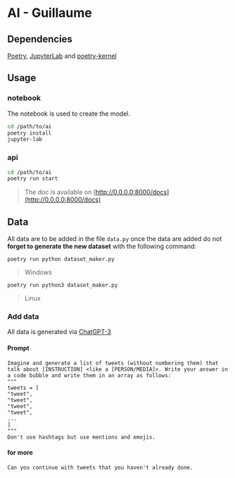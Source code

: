 # AI - Guillaume

## Dependencies
[Poetry](https://python-poetry.org/docs/#installation), [JupyterLab](https://jupyter.org/install#jupyterlab) and [poetry-kernel](https://pypi.org/project/poetry-kernel/)

## Usage
### notebook
The notebook is used to create the model.
```bash 
cd /path/to/ai
poetry install
jupyter-lab
```
### api
```bash
cd /path/to/ai
poetry run start
```
> The doc is available on [http://0.0.0.0:8000/docs](http://0.0.0.0:8000/docs)

## Data
All data are to be added in the file `data.py` once the data are added do not **forget to generate the new dataset** with the following command:
```shell
poetry run python dataset_maker.py
```
> Windows
```shell
poetry run python3 dataset_maker.py
```
> Linux
 
### Add data
All data is generated via [ChatGPT-3](https://chat.openai.com/chat)

#### Prompt
```
Imagine and generate a list of tweets (without numbering them) that talk about [INSTRUCTION] <like a [PERSON/MEDIA]>. Write your answer in a code bubble and write them in an array as follows:
"""
tweets = [
"tweet",
"tweet",
"tweet",
"tweet",
...
]
"""
Don't use hashtags but use mentions and emojis. 
```
#### for more
```
Can you continue with tweets that you haven't already done.
```
